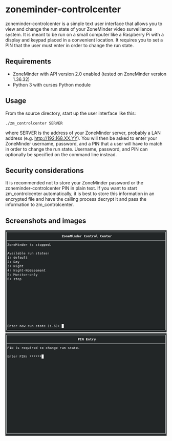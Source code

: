 # zoneminder-controlcenter
zoneminder-controlcenter is a simple text user interface that allows you to view and change the run state of your ZoneMinder video surveillance system. It is meant to be run on a small computer like a Raspberry Pi with a display and keypad placed in a convenient location. It requires you to set a PIN that the user must enter in order to change the run state.

## Requirements
* ZoneMinder with API version 2.0 enabled (tested on ZoneMinder version 1.36.32)
* Python 3 with curses Python module

## Usage
From the source directory, start up the user interface like this:

```shell
./zm_controlcenter SERVER
```

where SERVER is the address of your ZoneMinder server, probably a LAN address (e.g. http://192.168.XX.YY). You will then be asked to enter your ZoneMinder username, password, and a PIN that a user will have to match in order to change the run state. Username, password, and PIN can optionally be specified on the command line instead.

## Security considerations
It is recommended not to store your ZoneMinder password or the zoneminder-controlcenter PIN in plain text. If you want to start zm_controlcenter automatically, it is best to store this information in an encrypted file and have the calling process decrypt it and pass the information to zm_controlcenter.

## Screenshots and images
![alt tag](https://raw.githubusercontent.com/montagdude/zoneminder-controlcenter/master/images/screenshot-1.jpg)
![alt tag](https://raw.githubusercontent.com/montagdude/zoneminder-controlcenter/master/images/screenshot-2.jpg)
